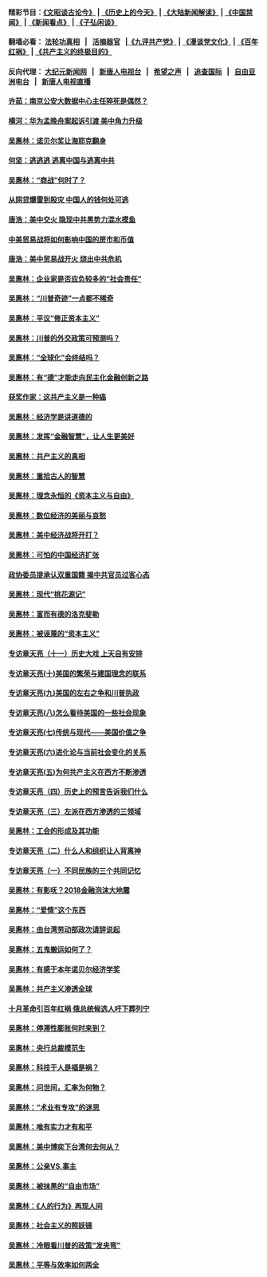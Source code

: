 #### 精彩节目：[《文昭谈古论今》](http://198.13.33.133/wenzhao) | [《历史上的今天》](http://198.13.33.133/today-in-history) | [《大陆新闻解读》](http://198.13.33.133/ntdtv-comedy) | [《中国禁闻》](http://198.13.33.133/ntdtv-news) | [《新闻看点》](http://198.13.33.133/news-insight) | [《子弘闲谈》](http://198.13.33.133/zihongxiantan/) 

 #### 翻墙必看： [法轮功真相](http://198.13.33.133:10000/videos/truth.html) &nbsp;&nbsp;|&nbsp;&nbsp; [活摘器官](http://198.13.33.133:10000/videos/res/Organs/) &nbsp;&nbsp;|[《九评共产党》](http://198.13.33.133:10000/videos/jiuping) | [《漫谈党文化》](http://198.13.33.133:10000/videos/mtdwh) | [《百年红祸》](http://198.13.33.133:10000/videos/bnhh) | [《共产主义的终极目的》](http://198.13.33.133:10000/videos/res/zjmd) 

 #### 反向代理： [大纪元新闻网](http://198.13.33.133:10080/) &nbsp;&nbsp;|&nbsp;&nbsp; [新唐人电视台](http://198.13.33.133:8000/) &nbsp;&nbsp;|&nbsp;&nbsp; [希望之声](http://198.13.33.133:8200/) &nbsp;&nbsp;|&nbsp;&nbsp; [追查国际](http://198.13.33.133:10010/) &nbsp;&nbsp;|&nbsp;&nbsp; [自由亚洲电台](http://198.13.33.133:9800/) &nbsp;&nbsp;|&nbsp;&nbsp; [新唐人电视直播](http://198.13.33.133/) 

#### [许茹：南京公安大数据中心主任猝死是偶然？](../pages/nsc423/n11064744.md?t=03080927) 

#### [横河：华为孟晚舟案起诉引渡 美中角力升级](../pages/nsc423/n11027230.md?t=03080927) 

#### [吴惠林：诺贝尔奖让海耶克翻身](../pages/nsc423/n10890049.md?t=03080927) 

#### [何坚：逃逃逃 逃离中国与逃离中共](../pages/nsc423/n10592891.md?t=03080927) 

#### [吴惠林：“商战”何时了？](../pages/nsc423/n10573558.md?t=03080927) 

#### [从网贷爆雷到股灾 中国人的钱何处可逃](../pages/nsc423/n10572800.md?t=03080927) 

#### [唐浩：美中交火 隐现中共黑势力混水摸鱼](../pages/nsc423/n10544040.md?t=03080927) 

#### [中美贸易战将如何影响中国的房市和币值](../pages/nsc423/n10543697.md?t=03080927) 

#### [唐浩：美中贸易战开火 烧出中共危机](../pages/nsc423/n10540126.md?t=03080927) 

#### [吴惠林：企业家是否应负较多的“社会责任”](../pages/nsc423/n10535022.md?t=03080927) 

#### [吴惠林：“川普奇迹”一点都不稀奇](../pages/nsc423/n10512808.md?t=03080927) 

#### [吴惠林：平议“修正资本主义”](../pages/nsc423/n10495724.md?t=03080927) 

#### [吴惠林：川普的外交政策可预测吗？](../pages/nsc423/n10462387.md?t=03080927) 

#### [吴惠林：“全球化”会终结吗？](../pages/nsc423/n10452838.md?t=03080927) 

#### [吴惠林：有“德”才能走向民主化金融创新之路](../pages/nsc423/n10432292.md?t=03080927) 

#### [获奖作家：这共产主义是一种癌](../pages/nsc423/n10431541.md?t=03080927) 

#### [吴惠林：经济学是讲道德的](../pages/nsc423/n10398014.md?t=03080927) 

#### [吴惠林：发挥“金融智慧”，让人生更美好](../pages/nsc423/n10375019.md?t=03080927) 

#### [吴惠林：共产主义的真相](../pages/nsc423/n10351394.md?t=03080927) 

#### [吴惠林：重拾古人的智慧](../pages/nsc423/n10337691.md?t=03080927) 

#### [吴惠林：理念永恒的《资本主义与自由》](../pages/nsc423/n10316274.md?t=03080927) 

#### [吴惠林：数位经济的美丽与哀愁](../pages/nsc423/n10292946.md?t=03080927) 

#### [吴惠林：美中经济战将开打？](../pages/nsc423/n10258825.md?t=03080927) 

#### [吴惠林：可怕的中国经济扩张](../pages/nsc423/n10219147.md?t=03080927) 

#### [政协委员提承认双重国籍 揭中共官员过客心态](../pages/nsc423/n10208809.md?t=03080927) 

#### [吴惠林：现代“桃花源记”](../pages/nsc423/n10185234.md?t=03080927) 

#### [吴惠林：富而有德的洛克斐勒](../pages/nsc423/n10142264.md?t=03080927) 

#### [吴惠林：被诬蔑的“资本主义”](../pages/nsc423/n10124816.md?t=03080927) 

#### [专访章天亮（十一）历史大戏 上天自有安排](../pages/nsc423/n10094905.md?t=03080927) 

#### [专访章天亮(十)美国的繁荣与建国理念的联系](../pages/nsc423/n10094899.md?t=03080927) 

#### [专访章天亮(九)美国的左右之争和川普执政](../pages/nsc423/n10094889.md?t=03080927) 

#### [专访章天亮(八)怎么看待美国的一些社会现象](../pages/nsc423/n10094857.md?t=03080927) 

#### [专访章天亮(七)传统与现代——美国价值之争](../pages/nsc423/n10093140.md?t=03080927) 

#### [专访章天亮(六)进化论与当前社会变化的关系](../pages/nsc423/n10092036.md?t=03080927) 

#### [专访章天亮(五)为何共产主义在西方不断渗透](../pages/nsc423/n10083620.md?t=03080927) 

#### [专访章天亮（四）历史上的预言告诉我们什么](../pages/nsc423/n10083606.md?t=03080927) 

#### [专访章天亮（三）左派在西方渗透的三领域](../pages/nsc423/n10081115.md?t=03080927) 

#### [吴惠林：工会的形成及其功能](../pages/nsc423/n10080633.md?t=03080927) 

#### [专访章天亮（二）什么人和组织让人背离神](../pages/nsc423/n10076637.md?t=03080927) 

#### [专访章天亮（一）不同民族的三个共同记忆](../pages/nsc423/n10074188.md?t=03080927) 

#### [吴惠林：有影呒？2018金融泡沫大地震](../pages/nsc423/n10040534.md?t=03080927) 

#### [吴惠林：“爱情”这个东西](../pages/nsc423/n10019423.md?t=03080927) 

#### [吴惠林：由台湾劳动部政次请辞说起](../pages/nsc423/n9979679.md?t=03080927) 

#### [吴惠林：五鬼搬运如何了？](../pages/nsc423/n9925338.md?t=03080927) 

#### [吴惠林：有感于本年诺贝尔经济学奖](../pages/nsc423/n9871883.md?t=03080927) 

#### [吴惠林：共产主义渗透全球](../pages/nsc423/n9812748.md?t=03080927) 

#### [十月革命引百年红祸 俄总统候选人吁下葬列宁](../pages/nsc423/n9810182.md?t=03080927) 

#### [吴惠林：停滞性膨胀何时来到？](../pages/nsc423/n9764136.md?t=03080927) 

#### [吴惠林：央行总裁模范生](../pages/nsc423/n9728134.md?t=03080927) 

#### [吴惠林：科技于人是福是祸？](../pages/nsc423/n9672982.md?t=03080927) 

#### [吴惠林：问世间，汇率为何物？](../pages/nsc423/n9621788.md?t=03080927) 

#### [吴惠林：“术业有专攻”的迷思](../pages/nsc423/n9580363.md?t=03080927) 

#### [吴惠林：唯有实力才有和平](../pages/nsc423/n9529599.md?t=03080927) 

#### [吴惠林：美中博奕下台湾何去何从？](../pages/nsc423/n9483598.md?t=03080927) 

#### [吴惠林：公亲VS.事主](../pages/nsc423/n9425637.md?t=03080927) 

#### [吴惠林：被抹黑的“自由市场”](../pages/nsc423/n9351545.md?t=03080927) 

#### [吴惠林：《人的行为》再现人间](../pages/nsc423/n9296339.md?t=03080927) 

#### [吴惠林：社会主义的照妖镜](../pages/nsc423/n9243460.md?t=03080927) 

#### [吴惠林：冷眼看川普的政策“发夹弯”](../pages/nsc423/n9120684.md?t=03080927) 

#### [吴惠林：平等与效率如何两全](../pages/nsc423/n9075430.md?t=03080927) 

